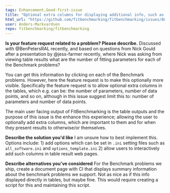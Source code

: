 ```yaml
---
tags: Enhancement,Good-first-issue
title: "Optional extra columns for displaying additional info, such as number of parameters and number of data points in result tables"
html_url: "https://github.com/fitbenchmarking/fitbenchmarking/issues/884"
user: Anders-Markvardsen
repo: fitbenchmarking/fitbenchmarking
---
```


**Is your feature request related to a problem? Please describe.**
Discussed with @BenPetersRAL recently, and based on questions from Nick Gould after a presentation by @jess-farmer recently, where Nick was asking from viewing table results what are the number of fitting parameters for each of the Benchmark problems? 

You can get this information by clicking on each of the Benchmark problems. However, here the feature request is to make this optionally more visible. Specifically the feature request is to allow optional extra columns in the tables, which e.g. can be: the number of parameters, number of data points, and so on, although in this issue suggest limit this to: number of parameters and number of data points. 

The main user facing output of FitBenchmarking is the table outputs and the purpose of this issue is the enhance this experience; allowing the user to optionally add extra columns, which are important to them and for when they present results to otherwise/or themselves.

**Describe the solution you'd like**
I am unsure how to best implement this. Options include: 1) add options which can be set in `.ini` setting files such as `all_software.ini` and `options_template.ini` 2) allow users to interactively add such columns in table result web pages.

**Describe alternatives you've considered**
For the Benchmark problems we ship, create a document page with CI that displays summary information about the benchmark problems we support. Not as nice as if this info displayed directly in tables, but maybe fine. This would require creating a script for this and maintaining this script.
